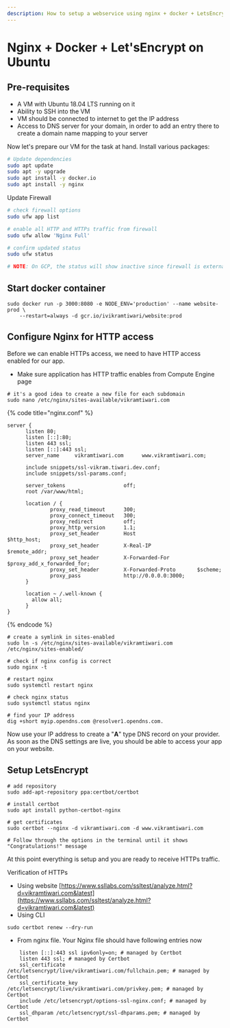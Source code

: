 ```yaml
---
description: How to setup a webservice using nginx + docker + LetsEncrypt on Ubuntu VMs
---
```


# Nginx + Docker + Let'sEncrypt on Ubuntu

## Pre-requisites

* A VM with Ubuntu 18.04 LTS running on it
* Ability to SSH into the VM
* VM should be connected to internet to get the IP address
* Access to DNS server for your domain, in order to add an entry there to create a domain name mapping to your server

Now let's prepare our VM for the task at hand. Install various packages:

```bash
# Update dependencies
sudo apt update
sudo apt -y upgrade
sudo apt install -y docker.io
sudo apt install -y nginx
```

Update Firewall

```bash
# check firewall options
sudo ufw app list

# enable all HTTP and HTTPs traffic from firewall
sudo ufw allow 'Nginx Full'

# confirm updated status
sudo ufw status

# NOTE: On GCP, the status will show inactive since firewall is external
```

## Start docker container

```text
sudo docker run -p 3000:8080 -e NODE_ENV='production' --name website-prod \
    --restart=always -d gcr.io/ivikramtiwari/website:prod
```

## Configure Nginx for HTTP access

Before we can enable HTTPs access, we need to have HTTP access enabled for our app.

* Make sure application has HTTP traffic enables from Compute Engine page

```text
# it's a good idea to create a new file for each subdomain
sudo nano /etc/nginx/sites-available/vikramtiwari.com
```

{% code title="nginx.conf" %}
```
server {
      listen 80;
      listen [::]:80;
      listen 443 ssl;
      listen [::]:443 ssl;
      server_name     vikramtiwari.com      www.vikramtiwari.com;

      include snippets/ssl-vikram.tiwari.dev.conf;
      include snippets/ssl-params.conf;

      server_tokens                   off;
      root /var/www/html;

      location / {
              proxy_read_timeout      300;
              proxy_connect_timeout   300;
              proxy_redirect          off;
              proxy_http_version      1.1;
              proxy_set_header        Host                    $http_host;
              proxy_set_header        X-Real-IP               $remote_addr;
              proxy_set_header        X-Forwarded-For         $proxy_add_x_forwarded_for;
              proxy_set_header        X-Forwarded-Proto       $scheme;
              proxy_pass              http://0.0.0.0:3000;
      }

      location ~ /.well-known {
        allow all;
      }
}
```
{% endcode %}

```text
# create a symlink in sites-enabled
sudo ln -s /etc/nginx/sites-available/vikramtiwari.com /etc/nginx/sites-enabled/
```

```text
# check if nginx config is correct
sudo nginx -t

# restart nginx
sudo systemctl restart nginx

# check nginx status
sudo systemctl status nginx

# find your IP address
dig +short myip.opendns.com @resolver1.opendns.com.
```

Now use your IP address to create a "**A**" type DNS record on your provider. As soon as the DNS settings are live, you should be able to access your app on your website.

## Setup LetsEncrypt

```text
# add repository
sudo add-apt-repository ppa:certbot/certbot

# install certbot
sudo apt install python-certbot-nginx

# get certificates
sudo certbot --nginx -d vikramtiwari.com -d www.vikramtiwari.com

# Follow through the options in the terminal until it shows "Congratulations!" message
```

At this point everything is setup and you are ready to receive HTTPs traffic.

Verification of HTTPs

* Using website [https://www.ssllabs.com/ssltest/analyze.html?d=vikramtiwari.com&latest](https://www.ssllabs.com/ssltest/analyze.html?d=vikramtiwari.com&latest)
* Using CLI

```text
sudo certbot renew --dry-run
```

* From nginx file. Your Nginx file should have following entries now

```text
    listen [::]:443 ssl ipv6only=on; # managed by Certbot
    listen 443 ssl; # managed by Certbot
    ssl_certificate /etc/letsencrypt/live/vikramtiwari.com/fullchain.pem; # managed by Certbot
    ssl_certificate_key /etc/letsencrypt/live/vikramtiwari.com/privkey.pem; # managed by Certbot
    include /etc/letsencrypt/options-ssl-nginx.conf; # managed by Certbot
    ssl_dhparam /etc/letsencrypt/ssl-dhparams.pem; # managed by Certbot
```

